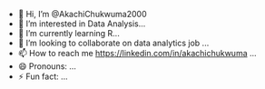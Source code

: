 - 👋 Hi, I’m @AkachiChukwuma2000
- 👀 I’m interested in Data Analysis...
- 🌱 I’m currently learning R...
- 💞️ I’m looking to collaborate on data analytics job ...
- 📫 How to reach me https://linkedin.com/in/akachichukwuma ...
- 😄 Pronouns: ...
- ⚡ Fun fact: ...

<!---
AkachiChukwuma2000/AkachiChukwuma2000 is a ✨ special ✨ repository because its `README.md` (this file) appears on your GitHub profile.
You can click the Preview link to take a look at your changes.
--->
